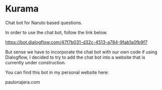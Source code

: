 # Kurama
Chat bot for Naruto based questions.

In order to use the chat bot, follow the link below.

https://bot.dialogflow.com/47f7b031-d32c-4513-a784-9fab1a0fb9f7

But sense we have to incorporate the chat bot with our own code if using Dialogflow, I decided to try to add the chat bot into a website that is currently under construction. 

You can find this bot in my personal website here:

paulonajera.com
